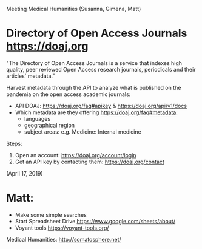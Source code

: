 Meeting Medical Humanities (Susanna, Gimena, Matt) 

# Directory of Open Access Journals <https://doaj.org>

"The Directory of Open Access Journals is a service that indexes high quality, peer reviewed Open Access research journals, periodicals and their articles' metadata."

Harvest metadata through the API to analyze what is published on the pandemia on the open access academic journals:
* API DOAJ: <https://doaj.org/faq#apikey> & <https://doaj.org/api/v1/docs>
* Which metadata are they offering <https://doaj.org/faq#metadata>: 
  * languages
  * geographical region
  * subject areas: e.g. Medicine: Internal medicine
  
Steps: 
1. Open an account: https://doaj.org/account/login 
2. Get an API key by contacting them: https://doaj.org/contact

(April 17, 2019)
# Matt: 
- Make some simple searches 
- Start Spreadsheet Drive <https://www.google.com/sheets/about/>
- Voyant tools <https://voyant-tools.org/>

Medical Humanities: <http://somatosphere.net/>
